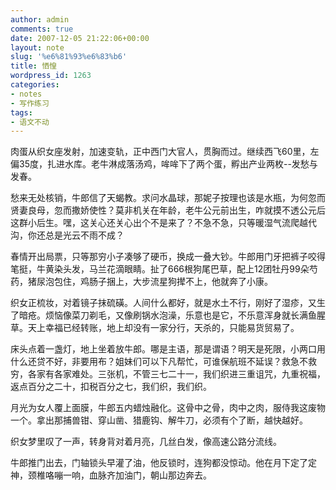 ```yaml
---
author: admin
comments: true
date: 2007-12-05 21:22:06+00:00
layout: note
slug: '%e6%81%93%e6%83%b6'
title: 恓惶
wordpress_id: 1263
categories:
- notes
- 写作练习
tags:
- 语文不动
---
```


肉蛋从织女座发射，加速变轨，正中西门大官人，贯胸而过。继续西飞60里，左偏35度，扎进水库。老牛淋成落汤鸡，哞哞下了两个蛋，孵出产业两枚--发愁与发春。

愁来无处核销，牛郎信了天蝎教。求问水晶球，那妮子按理也该是水瓶，为何忽而贤妻良母，忽而撒娇使性？莫非机关在年龄，老牛公元前出生，咋就摸不透公元后这群小后生。嘿，这关心还关心出个不是来了？不急不急，只等暖湿气流爬越代沟，你还总是光云不雨不成？

春情开出局票，只等那穷小子凑够了硬币，换成一叠大钞。牛郎用门牙把裤子咬得笔挺，牛黄染头发，马兰花滴眼睛。扯了666根狗尾巴草，配上12团牡丹99朵芍药，猪尿泡包住，鸡肠子捆上，大步流星狗撵不上，他就奔了小康。

织女正梳妆，对着镜子抹硫磺。人间什么都好，就是水土不行，刚好了湿疹，又生了暗疮。烦恼像菜刀剃毛，又像刷锅水泡澡，乐意也是它，不乐意浑身就长满鱼腥草。天上幸福已经转账，地上却没有一家分行，天杀的，只能易货贸易了。

床头点着一盏灯，地上坐着放牛郎。哪是主语，那是谓语？明天是死限，小两口用什么还贷不好，非要用布？姐妹们可以下凡帮忙，可谁保航班不延误？救急不救穷，各家有各家难处。三张机，不管三七二十一，我们织进三重诅咒，九重祝福，返点百分之二十，扣税百分之七，我们织，我们织。

月光为女人覆上面膜，牛郎五内蜡烛融化。这骨中之骨，肉中之肉，服侍我这废物一个。拿出那捕兽钳、穿山凿、猎鹿钩、解牛刀，必须有个了断，越快越好。

织女梦里叹了一声，转身背对着月亮，几丝白发，像高速公路分流线。

牛郎推门出去，门轴锁头早灌了油，他反锁时，连狗都没惊动。他在月下定了定神，颈椎咯嘣一响，血脉齐加油门，朝山那边奔去。



